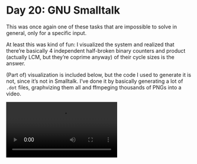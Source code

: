 # Day 20: GNU Smalltalk

This was once again one of these tasks that are impossible to solve in general, only for a specific input.

At least this was kind of fun: I visualized the system and realized that there’re basically 4 independent
half-broken binary counters and product (actually LCM, but they’re coprime anyway) of their cycle sizes is the answer.

(Part of) visualization is included below, but the code I used to generate it is not, since it’s not in Smalltalk.
I’ve done it by basically generating a lot of `.dot` files, graphvizing them all and ffmpeging thousands of PNGs into a video.

![A visualization of modules graph](visualization.mp4)
